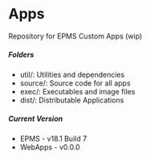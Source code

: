 # Apps




Repository for EPMS Custom Apps (wip)

##### Folders
* util/: Utilities and dependencies
* source/: Source code for all apps
* exec/: Executables and image files
* dist/: Distributable Applications

##### Current Version
* EPMS - v18.1 Build 7
* WebApps - v0.0.0
